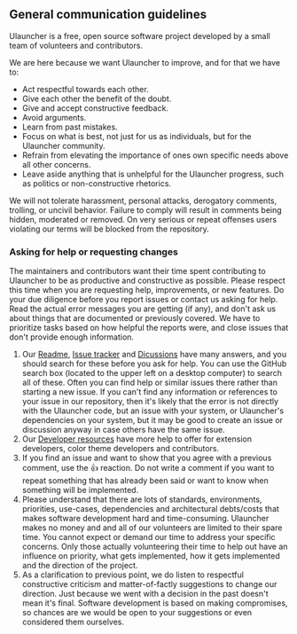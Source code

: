 ## General communication guidelines

Ulauncher is a free, open source software project developed by a small team of volunteers and contributors.

We are here because we want Ulauncher to improve, and for that we have to:
* Act respectful towards each other.
* Give each other the benefit of the doubt.
* Give and accept constructive feedback.
* Avoid arguments.
* Learn from past mistakes.
* Focus on what is best, not just for us as individuals, but for the Ulauncher community.
* Refrain from elevating the importance of ones own specific needs above all other concerns.
* Leave aside anything that is unhelpful for the Ulauncher progress, such as politics or non-constructive rhetorics.

We will not tolerate harassment, personal attacks, derogatory comments, trolling, or uncivil behavior. Failure to comply will result in comments being hidden, moderated or removed. On very serious or repeat offenses users violating our terms will be blocked from the repository.

### Asking for help or requesting changes

The maintainers and contributors want their time spent contributing to Ulauncher to be as productive and constructive as possible. Please respect this time when you are requesting help, improvements, or new features. Do your due diligence before you report issues or contact us asking for help. Read the actual error messages you are getting (if any), and don't ask us about things that are documented or previously covered. We have to prioritize tasks based on how helpful the reports were, and close issues that don't provide enough information.

1. Our [Readme](https://github.com/Ulauncher/Ulauncher#readme), [Issue tracker](https://github.com/Ulauncher/Ulauncher/issues) and [Dicussions](https://github.com/Ulauncher/Ulauncher/discussions) have many answers, and you should search for these before you ask for help. You can use the GitHub search box (located to the upper left on a desktop computer) to search all of these. Often you can find help or similar issues there rather than starting a new issue. If you can't find any information or references to your issue in our repository, then it's likely that the error is not directly with the Ulauncher code, but an issue with your system, or Ulauncher's dependencies on your system, but it may be good to create an issue or discussion anyway in case others have the same issue.
2. Our [Developer resources](https://github.com/Ulauncher/Ulauncher/discussions/879) have more help to offer for extension developers, color theme developers and contributors.
3. If you find an issue and want to show that you agree with a previous comment, use the :+1: reaction. Do not write a comment if you want to repeat something that has already been said or want to know when something will be implemented.
4. Please understand that there are lots of standards, environments, priorities, use-cases, dependencies and architectural debts/costs that makes software development hard and time-consuming. Ulauncher makes no money and and all of our volunteers are limited to their spare time. You cannot expect or demand our time to address your specific concerns. Only those actually volunteering their time to help out have an influence on priority, what gets implemented, how it gets implemented and the direction of the project.
5. As a clarification to previous point, we do listen to respectful constructive criticism and matter-of-factly suggestions to change our direction. Just because we went with a decision in the past doesn't mean it's final. Software development is based on making compromises, so chances are we would be open to your suggestions or even considered them ourselves.
